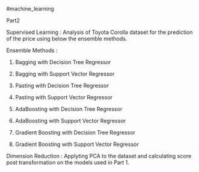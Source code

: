 #machine_learning

Part2 

Supervised Learning : 
Analysis of Toyota Corolla dataset for the prediction of the price using below the ensemble methods. 

Ensemble Methods :
1. Bagging with Decision Tree Regressor
2. Bagging with Support Vector Regressor

3. Pasting with Decision Tree Regressor
4. Pasting with Support Vector Regressor

5. AdaBoosting with Decision Tree Regressor
6. AdaBoosting with Support Vector Regressor

7. Gradient Boosting with Decision Tree Regressor
8. Gradient Boosting with Support Vector Regressor



Dimension Reduction : Applyting PCA to the dataset and calculating score post transformation on the models used in Part 1.
